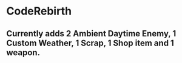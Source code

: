 # CodeRebirth

## Currently adds 2 Ambient Daytime Enemy, 1 Custom Weather, 1 Scrap, 1 Shop item and 1 weapon.
